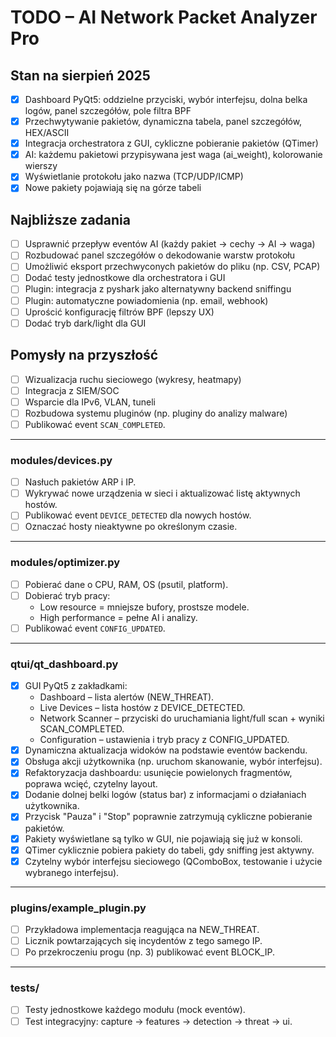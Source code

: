 
# TODO – AI Network Packet Analyzer Pro

## Stan na sierpień 2025
- [x] Dashboard PyQt5: oddzielne przyciski, wybór interfejsu, dolna belka logów, panel szczegółów, pole filtra BPF
- [x] Przechwytywanie pakietów, dynamiczna tabela, panel szczegółów, HEX/ASCII
- [x] Integracja orchestratora z GUI, cykliczne pobieranie pakietów (QTimer)
- [x] AI: każdemu pakietowi przypisywana jest waga (ai_weight), kolorowanie wierszy
- [x] Wyświetlanie protokołu jako nazwa (TCP/UDP/ICMP)
- [x] Nowe pakiety pojawiają się na górze tabeli

## Najbliższe zadania
- [ ] Usprawnić przepływ eventów AI (każdy pakiet → cechy → AI → waga)
- [ ] Rozbudować panel szczegółów o dekodowanie warstw protokołu
- [ ] Umożliwić eksport przechwyconych pakietów do pliku (np. CSV, PCAP)
- [ ] Dodać testy jednostkowe dla orchestratora i GUI
- [ ] Plugin: integracja z pyshark jako alternatywny backend sniffingu
- [ ] Plugin: automatyczne powiadomienia (np. email, webhook)
- [ ] Uprościć konfigurację filtrów BPF (lepszy UX)
- [ ] Dodać tryb dark/light dla GUI

## Pomysły na przyszłość
- [ ] Wizualizacja ruchu sieciowego (wykresy, heatmapy)
- [ ] Integracja z SIEM/SOC
- [ ] Wsparcie dla IPv6, VLAN, tuneli
- [ ] Rozbudowa systemu pluginów (np. pluginy do analizy malware)
- [ ] Publikować event `SCAN_COMPLETED`.

---

### modules/devices.py
- [ ] Nasłuch pakietów ARP i IP.
- [ ] Wykrywać nowe urządzenia w sieci i aktualizować listę aktywnych hostów.
- [ ] Publikować event `DEVICE_DETECTED` dla nowych hostów.
- [ ] Oznaczać hosty nieaktywne po określonym czasie.

---

### modules/optimizer.py
- [ ] Pobierać dane o CPU, RAM, OS (psutil, platform).
- [ ] Dobierać tryb pracy:
  - Low resource = mniejsze bufory, prostsze modele.
  - High performance = pełne AI i analizy.
- [ ] Publikować event `CONFIG_UPDATED`.

---



### qtui/qt_dashboard.py
- [x] GUI PyQt5 z zakładkami:
  - Dashboard – lista alertów (NEW_THREAT).
  - Live Devices – lista hostów z DEVICE_DETECTED.
  - Network Scanner – przyciski do uruchamiania light/full scan + wyniki SCAN_COMPLETED.
  - Configuration – ustawienia i tryb pracy z CONFIG_UPDATED.
- [x] Dynamiczna aktualizacja widoków na podstawie eventów backendu.
- [x] Obsługa akcji użytkownika (np. uruchom skanowanie, wybór interfejsu).
- [x] Refaktoryzacja dashboardu: usunięcie powielonych fragmentów, poprawa wcięć, czytelny layout.
- [x] Dodanie dolnej belki logów (status bar) z informacjami o działaniach użytkownika.
- [x] Przycisk "Pauza" i "Stop" poprawnie zatrzymują cykliczne pobieranie pakietów.
- [x] Pakiety wyświetlane są tylko w GUI, nie pojawiają się już w konsoli.
- [x] QTimer cyklicznie pobiera pakiety do tabeli, gdy sniffing jest aktywny.
- [x] Czytelny wybór interfejsu sieciowego (QComboBox, testowanie i użycie wybranego interfejsu).

---

### plugins/example_plugin.py
- [ ] Przykładowa implementacja reagująca na NEW_THREAT.
- [ ] Licznik powtarzających się incydentów z tego samego IP.
- [ ] Po przekroczeniu progu (np. 3) publikować event BLOCK_IP.

---

### tests/
- [ ] Testy jednostkowe każdego modułu (mock eventów).
- [ ] Test integracyjny: capture → features → detection → threat → ui.
```

